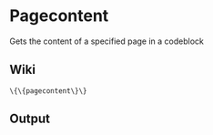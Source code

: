 Pagecontent
===========

Gets the content of a specified page in a codeblock

Wiki
----

```
\{\{pagecontent\}\}
```

Output
------
